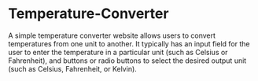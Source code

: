 # Temperature-Converter
A simple temperature converter website allows users to convert temperatures from one unit to another. It typically has an input field for the user to enter the temperature in a particular unit (such as Celsius or Fahrenheit), and buttons or radio buttons to select the desired output unit (such as Celsius, Fahrenheit, or Kelvin).
